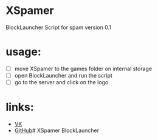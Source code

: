 # XSpamer
BlockLauncher Script for spam
version 0.1


# usage:
- [ ] move XSpamer to the games folder on internal storage
- [ ] open BlockLauncher and run the script
- [ ] go to the server and click on the logo

# links:
* [VK](https://vk.com/rollylni)
* [GitHub](https://github.com/Rollylni)# XSpamer
BlockLauncher

